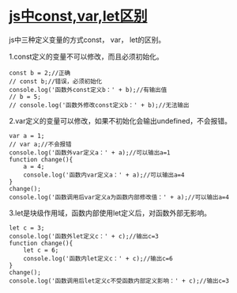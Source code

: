 # [js中const,var,let区别](https://www.cnblogs.com/ksl666/p/5944718.html)

js中三种定义变量的方式const， var， let的区别。

1.const定义的变量不可以修改，而且必须初始化。
```
const b = 2;//正确
// const b;//错误，必须初始化 
console.log('函数外const定义b：' + b);//有输出值
// b = 5;
// console.log('函数外修改const定义b：' + b);//无法输出 
```

2.var定义的变量可以修改，如果不初始化会输出undefined，不会报错。
```
var a = 1;
// var a;//不会报错
console.log('函数外var定义a：' + a);//可以输出a=1
function change(){
    a = 4;
    console.log('函数内var定义a：' + a);//可以输出a=4
} 
change();
console.log('函数调用后var定义a为函数内部修改值：' + a);//可以输出a=4
```

3.let是块级作用域，函数内部使用let定义后，对函数外部无影响。
```
let c = 3;
console.log('函数外let定义c：' + c);//输出c=3
function change(){
    let c = 6;
    console.log('函数内let定义c：' + c);//输出c=6
} 
change();
console.log('函数调用后let定义c不受函数内部定义影响：' + c);//输出c=3
```
